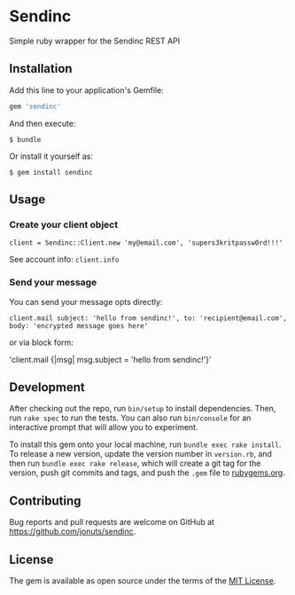 # Sendinc

Simple ruby wrapper for the Sendinc REST API

## Installation

Add this line to your application's Gemfile:

```ruby
gem 'sendinc'
```

And then execute:

    $ bundle

Or install it yourself as:

    $ gem install sendinc

## Usage

### Create your client object

`client = Sendinc::Client.new 'my@email.com', 'supers3kritpassw0rd!!!'`

See account info: `client.info`

### Send your message

You can send your message opts directly:

`client.mail subject: 'hello from sendinc!', to: 'recipient@email.com', body: 'encrypted message goes here'`

or via block form:

'client.mail {|msg| msg.subject = 'hello from sendinc!'}'

## Development

After checking out the repo, run `bin/setup` to install dependencies. Then, run `rake spec` to run the tests. You can also run `bin/console` for an interactive prompt that will allow you to experiment.

To install this gem onto your local machine, run `bundle exec rake install`. To release a new version, update the version number in `version.rb`, and then run `bundle exec rake release`, which will create a git tag for the version, push git commits and tags, and push the `.gem` file to [rubygems.org](https://rubygems.org).

## Contributing

Bug reports and pull requests are welcome on GitHub at https://github.com/jonuts/sendinc.


## License

The gem is available as open source under the terms of the [MIT License](http://opensource.org/licenses/MIT).

